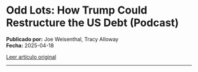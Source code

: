 # Odd Lots: How Trump Could Restructure the US Debt (Podcast)

**Publicado por:** Joe Weisenthal, Tracy Alloway  
**Fecha:** 2025-04-18



[Leer artículo original](https://www.bloomberg.com/news/audio/2025-04-18/odd-lots-how-trump-could-restructure-the-us-debt-podcast)

---
